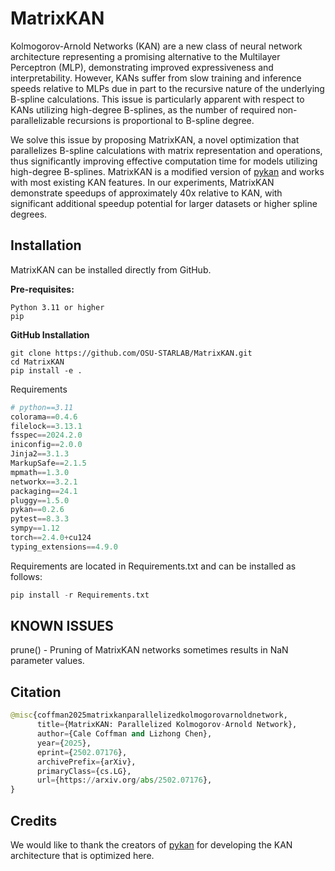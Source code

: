 # MatrixKAN
Kolmogorov-Arnold Networks (KAN) are a new class of neural network architecture representing a promising alternative to the Multilayer Perceptron (MLP), demonstrating improved expressiveness and interpretability.  However, KANs suffer from slow training and inference speeds relative to MLPs due in part to the recursive nature of the underlying B-spline calculations.  This issue is particularly apparent with respect to KANs utilizing high-degree B-splines, as the number of required non-parallelizable recursions is proportional to B-spline degree.

We solve this issue by proposing MatrixKAN, a novel optimization that parallelizes B-spline calculations with matrix representation and operations, thus significantly improving effective computation time for models utilizing high-degree B-splines.  MatrixKAN is a modified version of [pykan](https://github.com/KindXiaoming/pykan/) and works with most existing KAN features. In our experiments, MatrixKAN demonstrate speedups of approximately 40x relative to KAN, with significant additional speedup potential for larger datasets or higher spline degrees.

## Installation
MatrixKAN can be installed directly from GitHub. 

**Pre-requisites:**

```
Python 3.11 or higher
pip
```

**GitHub Installation**

```
git clone https://github.com/OSU-STARLAB/MatrixKAN.git
cd MatrixKAN
pip install -e .
```

Requirements

```python
# python==3.11
colorama==0.4.6
filelock==3.13.1
fsspec==2024.2.0
iniconfig==2.0.0
Jinja2==3.1.3
MarkupSafe==2.1.5
mpmath==1.3.0
networkx==3.2.1
packaging==24.1
pluggy==1.5.0
pykan==0.2.6
pytest==8.3.3
sympy==1.12
torch==2.4.0+cu124
typing_extensions==4.9.0
```

Requirements are located in Requirements.txt and can be installed as follows:
```python
pip install -r Requirements.txt
```

## KNOWN ISSUES

prune() - Pruning of MatrixKAN networks sometimes results in NaN parameter values.


## Citation
```python
@misc{coffman2025matrixkanparallelizedkolmogorovarnoldnetwork,
      title={MatrixKAN: Parallelized Kolmogorov-Arnold Network}, 
      author={Cale Coffman and Lizhong Chen},
      year={2025},
      eprint={2502.07176},
      archivePrefix={arXiv},
      primaryClass={cs.LG},
      url={https://arxiv.org/abs/2502.07176}, 
}
```

## Credits

We would like to thank the creators of [pykan](https://github.com/KindXiaoming/pykan/) for developing the KAN architecture that is optimized here.
